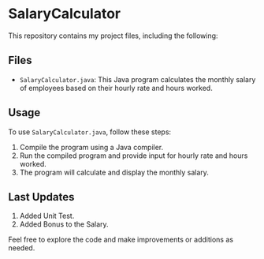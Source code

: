 # SalaryCalculator

This repository contains my project files, including the following:

## Files

- `SalaryCalculator.java`: This Java program calculates the monthly salary of employees based on their hourly rate and hours worked.

## Usage

To use `SalaryCalculator.java`, follow these steps:
1. Compile the program using a Java compiler.
2. Run the compiled program and provide input for hourly rate and hours worked.
3. The program will calculate and display the monthly salary.

## Last Updates
1. Added Unit Test.
2. Added Bonus to the Salary.

Feel free to explore the code and make improvements or additions as needed.
